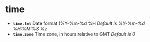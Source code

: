 <!-- TITLE: time -->

# time

- **`time.fmt`** Date format (%Y-%m-%d %H _Default is %Y-%m-%d %H:%M:%S %z_
- **`time.zone`** Time zone, in hours relative to GMT _Default is 0_

<p hidden>time.fmt time.zone</p>